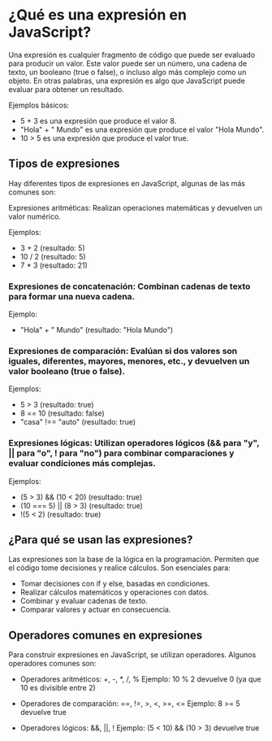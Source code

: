 # ¿Qué es una expresión en JavaScript?
Una expresión es cualquier fragmento de código que puede ser evaluado para producir un valor. Este valor puede ser un número, una cadena de texto, un booleano (true o false), o incluso algo más complejo como un objeto. En otras palabras, una expresión es algo que JavaScript puede evaluar para obtener un resultado.

Ejemplos básicos:
- 5 + 3 es una expresión que produce el valor 8.
- "Hola" + " Mundo" es una expresión que produce el valor "Hola Mundo".
- 10 > 5 es una expresión que produce el valor true.

## Tipos de expresiones
Hay diferentes tipos de expresiones en JavaScript, algunas de las más comunes son:

Expresiones aritméticas: Realizan operaciones matemáticas y devuelven un valor numérico.

Ejemplos:
- 3 + 2 (resultado: 5)
- 10 / 2 (resultado: 5)
- 7 * 3 (resultado: 21)

### Expresiones de concatenación: Combinan cadenas de texto para formar una nueva cadena.

Ejemplo:
- "Hola" + " Mundo" (resultado: "Hola Mundo")

### Expresiones de comparación: Evalúan si dos valores son iguales, diferentes, mayores, menores, etc., y devuelven un valor booleano (true o false).

Ejemplos:
- 5 > 3 (resultado: true)
- 8 == 10 (resultado: false)
- "casa" !== "auto" (resultado: true)

### Expresiones lógicas: Utilizan operadores lógicos (&& para "y", || para "o", ! para "no") para combinar comparaciones y evaluar condiciones más complejas.

Ejemplos:
- (5 > 3) && (10 < 20) (resultado: true)
- (10 === 5) || (8 > 3) (resultado: true)
- !(5 < 2) (resultado: true)

## ¿Para qué se usan las expresiones?
Las expresiones son la base de la lógica en la programación. Permiten que el código tome decisiones y realice cálculos. Son esenciales para:

- Tomar decisiones con if y else, basadas en condiciones.
- Realizar cálculos matemáticos y operaciones con datos.
- Combinar y evaluar cadenas de texto.
- Comparar valores y actuar en consecuencia.

## Operadores comunes en expresiones
Para construir expresiones en JavaScript, se utilizan operadores. Algunos operadores comunes son:

- Operadores aritméticos: +, -, *, /, %
    Ejemplo: 10 % 2 devuelve 0 (ya que 10 es divisible entre 2)

- Operadores de comparación: ==, !=, >, <, >=, <=
    Ejemplo: 8 >= 5 devuelve true

- Operadores lógicos: &&, ||, !
    Ejemplo: (5 < 10) && (10 > 3) devuelve true